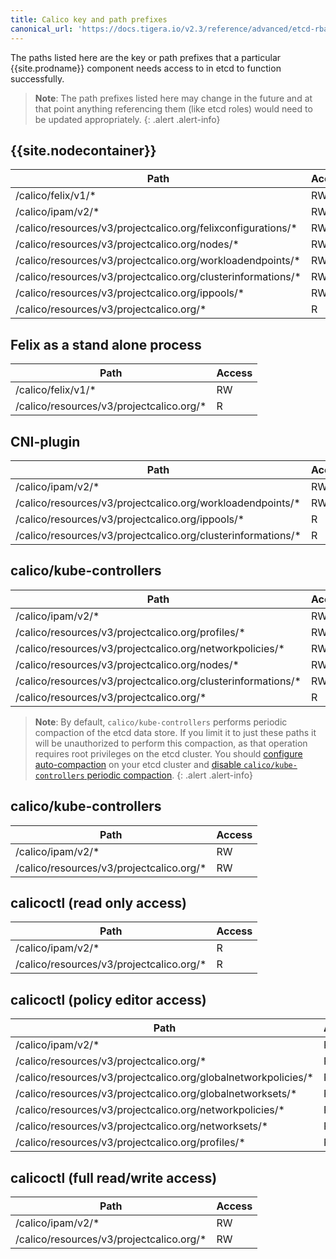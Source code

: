 ```yaml
---
title: Calico key and path prefixes
canonical_url: 'https://docs.tigera.io/v2.3/reference/advanced/etcd-rbac/calico-etcdv3-paths'
---
```


The paths listed here are the key or path prefixes that a particular {{site.prodname}}
component needs access to in etcd to function successfully.

> **Note**: The path prefixes listed here may change in the future and at that point anything
> referencing them (like etcd roles) would need to be updated appropriately.
{: .alert .alert-info}


## {{site.nodecontainer}}

| Path                                                          | Access |
|---------------------------------------------------------------|--------|
| /calico/felix/v1/\*                                           |   RW   |
| /calico/ipam/v2/\*                                            |   RW   |
| /calico/resources/v3/projectcalico.org/felixconfigurations/\* |   RW   |
| /calico/resources/v3/projectcalico.org/nodes/\*               |   RW   |
| /calico/resources/v3/projectcalico.org/workloadendpoints/\*   |   RW   |
| /calico/resources/v3/projectcalico.org/clusterinformations/\* |   RW   |
| /calico/resources/v3/projectcalico.org/ippools/\*             |   RW   |
| /calico/resources/v3/projectcalico.org/\*                     |   R    |

## Felix as a stand alone process

| Path                                      | Access |
|-------------------------------------------|--------|
| /calico/felix/v1/\*                       |   RW   |
| /calico/resources/v3/projectcalico.org/\* |   R    |

## CNI-plugin

| Path                                                          | Access |
|---------------------------------------------------------------|--------|
| /calico/ipam/v2/\*                                            |   RW   |
| /calico/resources/v3/projectcalico.org/workloadendpoints/\*   |   RW   |
| /calico/resources/v3/projectcalico.org/ippools/\*             |   R    |
| /calico/resources/v3/projectcalico.org/clusterinformations/\* |   R    |

## calico/kube-controllers

| Path                                                          | Access |
|---------------------------------------------------------------|--------|
| /calico/ipam/v2/\*                                            |   RW   |
| /calico/resources/v3/projectcalico.org/profiles/\*            |   RW   |
| /calico/resources/v3/projectcalico.org/networkpolicies/\*     |   RW   |
| /calico/resources/v3/projectcalico.org/nodes/\*               |   RW   |
| /calico/resources/v3/projectcalico.org/clusterinformations/\* |   RW   |
| /calico/resources/v3/projectcalico.org/\*                     |   R    |

> **Note**: By default, `calico/kube-controllers` performs periodic
> compaction of the etcd data store. If you limit it to just these
> paths it will be unauthorized to perform this compaction, as that
> operation requires root privileges on the etcd cluster. You should
> [configure auto-compaction](https://etcd.io/docs/v3.3.12/op-guide/maintenance/)
> on your etcd cluster and
> [disable `calico/kube-controllers` periodic compaction](/{{page.version}}/reference/kube-controllers/configuration).
{: .alert .alert-info}


## calico/kube-controllers

| Path                                      | Access |
|-------------------------------------------|--------|
| /calico/ipam/v2/\*                        |   RW   |
| /calico/resources/v3/projectcalico.org/\* |   RW   |

## calicoctl (read only access)

| Path                                      | Access |
|-------------------------------------------|--------|
| /calico/ipam/v2/\*                        |   R    |
| /calico/resources/v3/projectcalico.org/\* |   R    |

## calicoctl (policy editor access)

| Path                                                            | Access |
|-----------------------------------------------------------------|--------|
| /calico/ipam/v2/\*                                              |   R    |
| /calico/resources/v3/projectcalico.org/\*                       |   R    |
| /calico/resources/v3/projectcalico.org/globalnetworkpolicies/\* |   RW   |
| /calico/resources/v3/projectcalico.org/globalnetworksets/\*     |   RW   |
| /calico/resources/v3/projectcalico.org/networkpolicies/\*       |   RW   |
| /calico/resources/v3/projectcalico.org/networksets/\*           |   RW   |
| /calico/resources/v3/projectcalico.org/profiles/\*              |   RW   |

## calicoctl (full read/write access)

| Path                                      | Access |
|-------------------------------------------|--------|
| /calico/ipam/v2/\*                        |   RW   |
| /calico/resources/v3/projectcalico.org/\* |   RW   |
